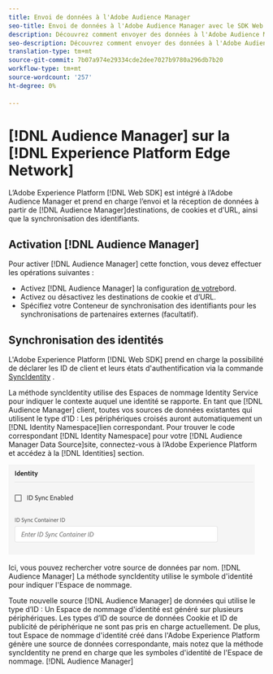 ```yaml
---
title: Envoi de données à l'Adobe Audience Manager
seo-title: Envoi de données à l'Adobe Audience Manager avec le SDK Web Adobe Experience Platform
description: Découvrez comment envoyer des données à l'Adobe Audience Manager avec le SDK Web Experience Platform
seo-description: Découvrez comment envoyer des données à l'Adobe Audience Manager avec le SDK Web Experience Platform
translation-type: tm+mt
source-git-commit: 7b07a974e29334cde2dee7027b9780a296db7b20
workflow-type: tm+mt
source-wordcount: '257'
ht-degree: 0%

---
```



# [!DNL Audience Manager] sur la [!DNL Experience Platform Edge Network]

L’Adobe Experience Platform [!DNL Web SDK] est intégré à l’Adobe Audience Manager et prend en charge l’envoi et la réception de données à partir de [!DNL Audience Manager]destinations, de cookies et d’URL, ainsi que la synchronisation des identifiants.

## Activation [!DNL Audience Manager]

Pour activer [!DNL Audience Manager] cette fonction, vous devez effectuer les opérations suivantes :

- Activez [!DNL Audience Manager] la configuration [de votre](../../fundamentals/edge-configuration.md)bord.
- Activez ou désactivez les destinations de cookie et d’URL.
- Spécifiez votre Conteneur de synchronisation des identifiants pour les synchronisations de partenaires externes (facultatif).

## Synchronisation des identités

L&#39;Adobe Experience Platform [!DNL Web SDK] prend en charge la possibilité de déclarer les ID de client et leurs états d&#39;authentification via la commande [SyncIdentity](../../fundamentals/identity.md) .

La méthode syncIdentity utilise des Espaces de nommage [](../../../identity/../identity-service/namespaces.md) Identity Service pour indiquer le contexte auquel une identité se rapporte. En tant que [!DNL Audience Manager] client, toutes vos sources de données existantes qui utilisent le type d’ID : Les périphériques croisés auront automatiquement un [!DNL Identity Namespace]lien correspondant. Pour trouver le code correspondant [!DNL Identity Namespace] pour votre [!DNL Audience Manager Data Source]site, connectez-vous à l’Adobe Experience Platform et accédez à la [!DNL Identities] section.

![Vue de l’interface utilisateur Espaces de nommage](../../../assets/edge_configuration_identity.png)

Ici, vous pouvez rechercher votre source de données par nom. [!DNL Audience Manager] La méthode syncIdentity utilise le symbole d&#39;identité pour indiquer l&#39;Espace de nommage.

Toute nouvelle source [!DNL Audience Manager] de données qui utilise le type d’ID : Un Espace de nommage d&#39;identité est généré sur plusieurs périphériques. Les types d’ID de source de données Cookie et ID de publicité de périphérique ne sont pas pris en charge actuellement. De plus, tout Espace de nommage d&#39;identité créé dans l&#39;Adobe Experience Platform génère une source de données correspondante, mais notez que la méthode syncIdentity ne prend en charge que les symboles d&#39;identité de l&#39;Espace de nommage. [!DNL Audience Manager]
